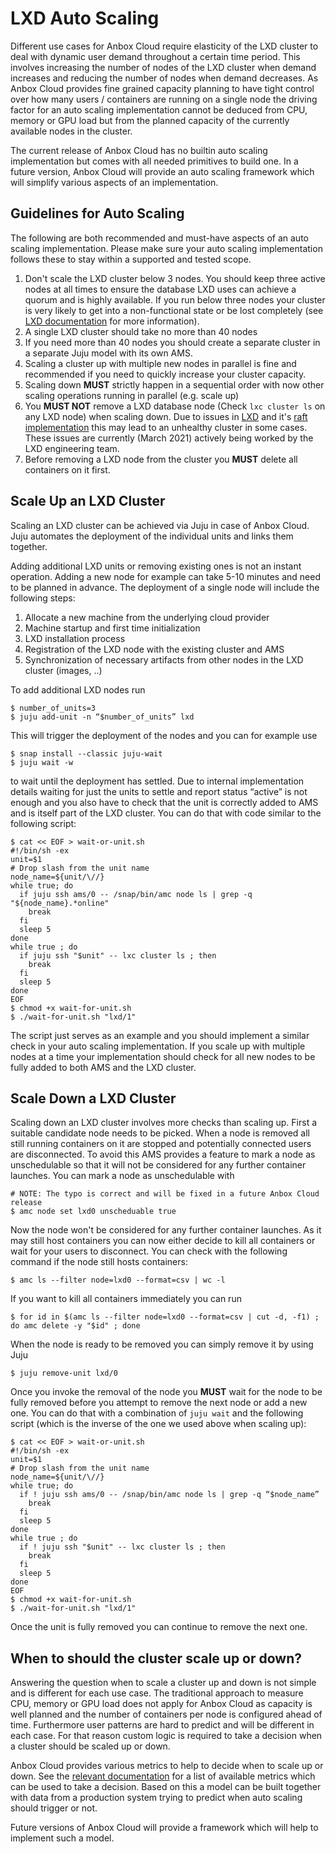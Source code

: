 # LXD Auto Scaling

Different use cases for Anbox Cloud require elasticity of the LXD cluster to deal with dynamic user demand throughout a certain time period. This involves increasing the number of nodes of the LXD cluster when demand increases and reducing the number of nodes when demand decreases. As Anbox Cloud provides fine grained capacity planning to have tight control over how many users / containers are running on a single node the driving factor for an auto scaling implementation cannot be deduced from CPU, memory or GPU load but from the planned capacity of the currently available nodes in the cluster.

The current release of Anbox Cloud has no builtin auto scaling implementation but comes with all needed primitives to build one. In a future version, Anbox Cloud will  provide an auto scaling framework which will simplify various aspects of an implementation.

## Guidelines for Auto Scaling

The following are both recommended and must-have aspects of an auto scaling implementation. Please make sure your auto scaling implementation follows these to stay within a supported and tested scope.

1. Don't scale the LXD cluster below 3 nodes. You should keep three active nodes at all times to ensure the database LXD uses can achieve a quorum and is highly available. If you run below three nodes your cluster is very likely to get into a non-functional state or be lost completely (see [LXD documentation](https://lxd.readthedocs.io/en/latest/clustering/#recover-from-quorum-loss) for more information).
2. A single LXD cluster should take no more than 40 nodes
3. If you need more than 40 nodes you should create a separate cluster in a separate Juju model with its own AMS.
4. Scaling a cluster up with multiple new nodes in parallel is fine and recommended if you need to quickly increase your cluster capacity.
5. Scaling down **MUST** strictly happen in a sequential order with now other scaling operations running in parallel (e.g. scale up)
6. You **MUST NOT** remove a LXD database node (Check `lxc cluster ls` on any LXD node) when scaling down. Due to issues in [LXD](https://linuxcontainers.org/lxd/introduction/) and it's [raft implementation](https://github.com/canonical/raft)  this may lead to an unhealthy cluster in some cases. These issues are currently (March 2021) actively being worked by the LXD engineering team.
7. Before removing a LXD node from the cluster you **MUST** delete all containers on it first.

## Scale Up an LXD Cluster

Scaling an LXD cluster  can be achieved via Juju in case of Anbox Cloud. Juju automates the deployment of the individual units and links them together.

Adding additional LXD units or removing existing ones is not an instant operation. Adding a new node for example can take 5-10 minutes and need to be planned in advance. The deployment of a single node will include the following steps:

1. Allocate a new machine from the underlying cloud provider
2. Machine startup and first time initialization
3. LXD installation process
4. Registration of the LXD node with the existing cluster and AMS
5. Synchronization of necessary artifacts from other nodes in the LXD cluster (images, ..)

To add additional LXD nodes run

    $ number_of_units=3
    $ juju add-unit -n “$number_of_units” lxd

This will trigger the deployment of the nodes and you can for example use

    $ snap install --classic juju-wait
    $ juju wait -w

to wait until the deployment has settled. Due to internal implementation details waiting for just the units to settle and report status “active” is not enough and you also have to check that the unit is correctly added to AMS and is itself part of the LXD cluster. You can do that with code similar to the following script:

    $ cat << EOF > wait-or-unit.sh
    #!/bin/sh -ex
    unit=$1
    # Drop slash from the unit name
    node_name=${unit/\//}
    while true; do
      if juju ssh ams/0 -- /snap/bin/amc node ls | grep -q "${node_name}.*online"
        break
      fi
      sleep 5
    done
    while true ; do
      if juju ssh "$unit" -- lxc cluster ls ; then
        break
      fi
      sleep 5
    done
    EOF
    $ chmod +x wait-for-unit.sh
    $ ./wait-for-unit.sh "lxd/1"

The script just serves as an example and you should implement a similar check in your auto scaling implementation. If you scale up with multiple nodes at a time your implementation should check for all new nodes to be fully added to both AMS and the LXD cluster.

## Scale Down a LXD Cluster

Scaling down an LXD cluster involves more checks than scaling up. First a suitable candidate node needs to be picked. When a node is removed all still running containers on it are stopped and potentially connected users are disconnected. To avoid this AMS provides a feature to mark a node as unschedulable so that it will not be considered for any further container launches. You can mark a node as unschedulable with

    # NOTE: The typo is correct and will be fixed in a future Anbox Cloud release
    $ amc node set lxd0 unscheduable true

Now the node won't be considered for any further container launches. As it may still host containers you can now either decide to kill all containers or wait for your users to disconnect. You can check with the following command if the node still hosts containers:

    $ amc ls --filter node=lxd0 --format=csv | wc -l

If you want to kill all containers immediately you can run

    $ for id in $(amc ls --filter node=lxd0 --format=csv | cut -d, -f1) ; do amc delete -y "$id" ; done

When the node is ready to be removed you can simply remove it by using Juju

    $ juju remove-unit lxd/0

Once you invoke the removal of the node you **MUST** wait for the node to be fully removed before you attempt to remove the next node or add a new one. You can do that with a combination of `juju wait` and the following script (which is the inverse of the one we used above when scaling up):

    $ cat << EOF > wait-or-unit.sh
    #!/bin/sh -ex
    unit=$1
    # Drop slash from the unit name
    node_name=${unit/\//}
    while true; do
      if ! juju ssh ams/0 -- /snap/bin/amc node ls | grep -q “$node_name”
        break
      fi
      sleep 5
    done
    while true ; do
      if ! juju ssh "$unit" -- lxc cluster ls ; then
        break
      fi
      sleep 5
    done
    EOF
    $ chmod +x wait-for-unit.sh
    $ ./wait-for-unit.sh "lxd/1"

Once the unit is fully removed you can continue to remove the next one.

## When to should the cluster scale up or down?

Answering the question when to scale a cluster up and down is not simple and is different for each use case. The traditional approach to measure CPU, memory or GPU load does not apply for Anbox Cloud as capacity is well planned and the number of containers per node is configured ahead of time. Furthermore user patterns are hard to predict and will be different in each case. For that reason custom logic is required to take a decision when a cluster should be scaled up or down.

Anbox Cloud provides various metrics to help to decide when to scale up or down. See the [relevant documentation](https://discourse.ubuntu.com/t/prometheus-metrics/19521) for a list of available metrics which can be used to take a decision. Based on this a model can be built together with data from a production system trying to predict when auto scaling should trigger or not.

Future versions of Anbox Cloud will provide a framework which will help to implement such a model.
